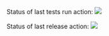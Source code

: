 Status of last tests run action:
<img src="https://github.com/AllaSydoriak/docker-hw/Run-Tests/badge.svg?branch=master" ><br>

Status of last release action:
<img src="https://github.com/AllaSydoriak/docker-hw/Deploy/badge.svg?branch=master" ><br>
